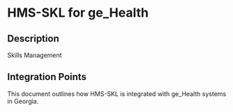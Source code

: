 # HMS-SKL for ge_Health

## Description

Skills Management

## Integration Points

This document outlines how HMS-SKL is integrated with ge_Health systems in Georgia.
